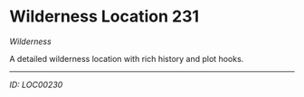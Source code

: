 # Wilderness Location 231

*Wilderness*

A detailed wilderness location with rich history and plot hooks.

---
*ID: LOC00230*